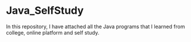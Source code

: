 # Java_SelfStudy
In this repository, I have attached all the Java programs that I learned from college, online platform and self study. 
